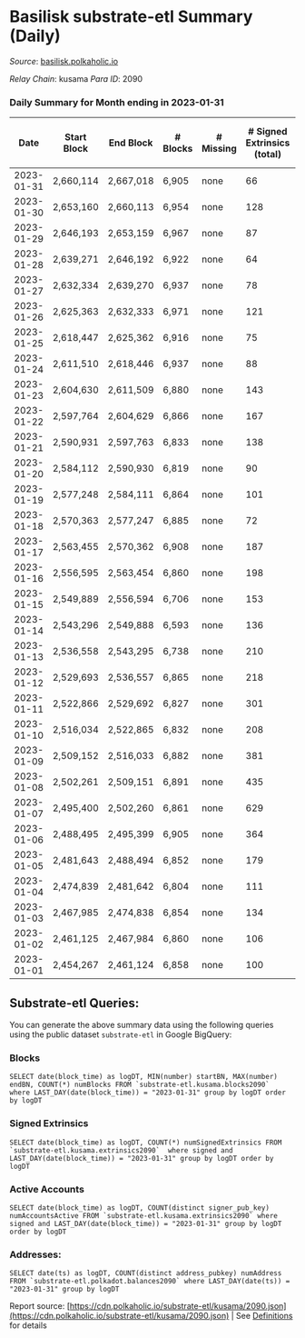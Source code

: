 # Basilisk substrate-etl Summary (Daily)

_Source_: [basilisk.polkaholic.io](https://basilisk.polkaholic.io)

*Relay Chain*: kusama
*Para ID*: 2090



### Daily Summary for Month ending in 2023-01-31


| Date | Start Block | End Block | # Blocks | # Missing | # Signed Extrinsics (total) | # Active Accounts | # Addresses with Balances | # Events | # Transfers | # XCM Transfers In | # XCM Transfers Out |
| ---- | ----------- | --------- | -------- | --------- | --------------------------- | ----------------- | ------------------------- | -------- | ----------- | ------------------ | ------------------- |
| 2023-01-31 | 2,660,114 | 2,667,018 | 6,905 | none  | 66 | 38 | 16,990 | 21,488 | 62 ($3,951.60) | 5 ($213.90) | 12 ($215.89) |
| 2023-01-30 | 2,653,160 | 2,660,113 | 6,954 | none  | 128 | 54 | 16,984 | 22,421 | 171 ($8,383.32) | 16 ($2,659.22) | 17 ($4,007.24) |
| 2023-01-29 | 2,646,193 | 2,653,159 | 6,967 | none  | 87 | 40 | 16,983 | 22,118 | 135 ($2,413.68) | 21 ($655.43) | 22 ($2,580.65) |
| 2023-01-28 | 2,639,271 | 2,646,192 | 6,922 | none  | 64 | 32 | 16,980 | 21,614 | 85 ($3,315.99) | 13 ($364.78) | 11 ($2,107.30) |
| 2023-01-27 | 2,632,334 | 2,639,270 | 6,937 | none  | 78 | 30 | 16,979 | 21,766 | 113 ($9,390.67) | 6 ($57.01) | 11 ($3,813.97) |
| 2023-01-26 | 2,625,363 | 2,632,333 | 6,971 | none  | 121 | 44 | 16,979 | 22,466 | 192 ($7,594.34) | 13 ($2,558.37) | 17 ($85.54) |
| 2023-01-25 | 2,618,447 | 2,625,362 | 6,916 | none  | 75 | 39 | 16,973 | 21,628 | 92 ($3,005.95) | 9 ($774.75) | 15  |
| 2023-01-24 | 2,611,510 | 2,618,446 | 6,937 | none  | 88 | 39 | 16,972 | 22,089 | 170 ($9,691.79) | 16 ($5,161.09) | 11 ($1,419.33) |
| 2023-01-23 | 2,604,630 | 2,611,509 | 6,880 | none  | 143 | 38 | 16,972 | 22,582 | 252 ($14,531.40) | 16 ($3,008.24) | 19 ($3,246.40) |
| 2023-01-22 | 2,597,764 | 2,604,629 | 6,866 | none  | 167 | 38 | 16,971 | 22,996 | 311 ($13,485.77) | 28 ($3,367.00) | 24 ($4,293.80) |
| 2023-01-21 | 2,590,931 | 2,597,763 | 6,833 | none  | 138 | 37 | 16,968 | 22,455 | 244 ($6,610.80) | 26 ($1,292.52) | 21 ($2,098.58) |
| 2023-01-20 | 2,584,112 | 2,590,930 | 6,819 | none  | 90 | 33 | 16,966 | 21,671 | 130 ($7,779.65) | 16 ($4,943.71) | 13 ($5,118.05) |
| 2023-01-19 | 2,577,248 | 2,584,111 | 6,864 | none  | 101 | 40 | 16,963 | 21,940 | 166 ($15,682.32) | 18 ($7,545.54) | 16 ($2,385.48) |
| 2023-01-18 | 2,570,363 | 2,577,247 | 6,885 | none  | 72 | 31 | 16,963 | 21,579 | 103 ($7,469.25) | 12 ($2,022.07) | 13 ($2,878.59) |
| 2023-01-17 | 2,563,455 | 2,570,362 | 6,908 | none  | 187 | 39 | 16,962 | 23,310 | 313 ($15,345.14) | 28 ($1,988.79) | 25 ($7,934.05) |
| 2023-01-16 | 2,556,595 | 2,563,454 | 6,860 | none  | 198 | 48 | 16,953 | 23,286 | 285 ($10,393.04) | 24 ($6,667.96) | 43 ($4,810.73) |
| 2023-01-15 | 2,549,889 | 2,556,594 | 6,706 | none  | 153 | 41 | 16,952 | 22,299 | 289 ($22,313.58) | 25 ($4,919.40) | 28 ($6,381.55) |
| 2023-01-14 | 2,543,296 | 2,549,888 | 6,593 | none  | 136 | 38 | 16,949 | 21,735 | 263 ($14,759.14) | 16 ($2,105.22) | 22 ($7,232.32) |
| 2023-01-13 | 2,536,558 | 2,543,295 | 6,738 | none  | 210 | 62 | 16,949 | 23,197 | 399 ($34,826.91) | 32 ($5,809.69) | 27 ($10,308.37) |
| 2023-01-12 | 2,529,693 | 2,536,557 | 6,865 | none  | 218 | 79 | 16,945 | 23,431 | 332 ($20,068.92) | 36 ($3,174.65) | 37 ($9,400.39) |
| 2023-01-11 | 2,522,866 | 2,529,692 | 6,827 | none  | 301 | 79 | 16,936 | 24,749 | 578 ($62,261.25) | 42 ($21,199.70) | 42 ($9,538.57) |
| 2023-01-10 | 2,516,034 | 2,522,865 | 6,832 | none  | 208 | 52 | 16,930 | 23,158 | 304 ($22,559.48) | 30 ($6,828.97) | 34 ($5,783.34) |
| 2023-01-09 | 2,509,152 | 2,516,033 | 6,882 | none  | 381 | 74 | 16,924 | 25,639 | 607 ($42,442.47) | 62 ($12,847.85) | 67 ($23,004.10) |
| 2023-01-08 | 2,502,261 | 2,509,151 | 6,891 | none  | 435 | 87 | 16,920 | 26,372 | 710 ($99,001.38) | 71 ($16,094.68) | 71 ($22,572.04) |
| 2023-01-07 | 2,495,400 | 2,502,260 | 6,861 | none  | 629 | 122 | 16,914 | 28,363 | 956 ($137,997.83) | 89 ($36,211.64) | 74 ($14,097.35) |
| 2023-01-06 | 2,488,495 | 2,495,399 | 6,905 | none  | 364 | 108 | 16,910 | 24,885 | 454 ($44,226.30) | 44 ($10,404.63) | 54 ($7,621.26) |
| 2023-01-05 | 2,481,643 | 2,488,494 | 6,852 | none  | 179 | 44 | 16,904 | 22,863 | 252 ($32,359.46) | 41 ($22,537.94) | 33 ($5,486.71) |
| 2023-01-04 | 2,474,839 | 2,481,642 | 6,804 | none  | 111 | 45 | 16,897 | 21,806 | 125 ($23,499.19) | 40 ($3,707.18) | 25 ($26,821.26) |
| 2023-01-03 | 2,467,985 | 2,474,838 | 6,854 | none  | 134 | 42 | 16,893 | 22,265 | 182 ($12,099.05) | 26 ($3,677.96) | 28 ($6,463.60) |
| 2023-01-02 | 2,461,125 | 2,467,984 | 6,860 | none  | 106 | 34 | 16,889 | 22,006 | 150 ($7,229.94) | 21 ($6,836.02) | 28 ($2,204.29) |
| 2023-01-01 | 2,454,267 | 2,461,124 | 6,858 | none  | 100 | 26 | 16,888 | 22,012 | 164 ($11,234.31) | 28 ($4,824.67) | 26 ($3,078.19) |

## Substrate-etl Queries:
You can generate the above summary data using the following queries using the public dataset `substrate-etl` in Google BigQuery:


### Blocks
```
SELECT date(block_time) as logDT, MIN(number) startBN, MAX(number) endBN, COUNT(*) numBlocks FROM `substrate-etl.kusama.blocks2090`  where LAST_DAY(date(block_time)) = "2023-01-31" group by logDT order by logDT
```


### Signed Extrinsics
```
SELECT date(block_time) as logDT, COUNT(*) numSignedExtrinsics FROM `substrate-etl.kusama.extrinsics2090`  where signed and LAST_DAY(date(block_time)) = "2023-01-31" group by logDT order by logDT
```


### Active Accounts
```
SELECT date(block_time) as logDT, COUNT(distinct signer_pub_key) numAccountsActive FROM `substrate-etl.kusama.extrinsics2090` where signed and LAST_DAY(date(block_time)) = "2023-01-31" group by logDT order by logDT
```


### Addresses:
```
SELECT date(ts) as logDT, COUNT(distinct address_pubkey) numAddress FROM `substrate-etl.polkadot.balances2090` where LAST_DAY(date(ts)) = "2023-01-31" group by logDT
```



Report source: [https://cdn.polkaholic.io/substrate-etl/kusama/2090.json](https://cdn.polkaholic.io/substrate-etl/kusama/2090.json) | See [Definitions](/DEFINITIONS.md) for details
